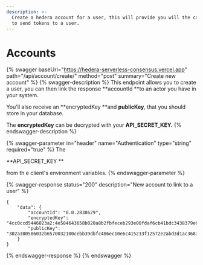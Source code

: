 ```yaml
---
description: >-
  Create a hedera account for a user, this will provide you will the capability
  to send tokens to a user.
---
```


# Accounts



{% swagger baseUrl="https://hedera-serverless-consensus.vercel.app" path="/api/account/create/" method="post" summary="Create new account" %}
{% swagger-description %}
This endpoint allows you to create a user, you can then link the response **accountId **to an actor you have in your system.

You'll also receive an **encryptedKey **and **publicKey**, that you should store in your database.

The **encryptedKey** can be decrypted with your **API_SECRET_KEY.**
{% endswagger-description %}

{% swagger-parameter in="header" name="Authentication" type="string" required="true" %}
The 

**API_SECRET_KEY **

from th e client's environment variables.
{% endswagger-parameter %}

{% swagger-response status="200" description="New account to link to a user" %}
```
{
    "data": {
        "accountId": "0.0.2838629",
        "encryptedKey": "4cc0ccd5446023a2:4e584643658b020a8b2fbfeceb293e00fdaf6cb41bdc3438379e6f6acbc4efeb516320e82b1d9102594f975f4b6ef8444f960017611035598297defb26b19b08a34e8f366639ee72bb265567b7f585597fd459eedfa8c1c6e40e68f439efff9a18f2ccd71cee260ea0f125c4aad730e2",
        "publicKey": "302a300506032b6570032100cebb39dbfc486ec10e6c415233f12572e2abd3d1ac3687308f1953deaef92643"
    }
}
```
{% endswagger-response %}
{% endswagger %}
